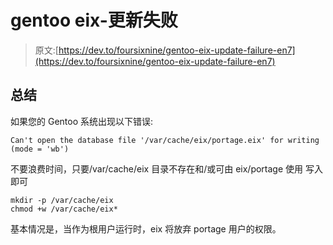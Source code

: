 # gentoo eix-更新失败

> 原文:[https://dev.to/foursixnine/gentoo-eix-update-failure-en7](https://dev.to/foursixnine/gentoo-eix-update-failure-en7)

## [](#summary)总结

如果您的 Gentoo 系统出现以下错误:

```
Can't open the database file '/var/cache/eix/portage.eix' for writing (mode = 'wb') 
```

不要浪费时间，只要/var/cache/eix 目录不存在和/或可由 eix/portage 使用
写入即可

```
mkdir -p /var/cache/eix
chmod +w /var/cache/eix* 
```

基本情况是，当作为根用户运行时，eix 将放弃 portage 用户的权限。